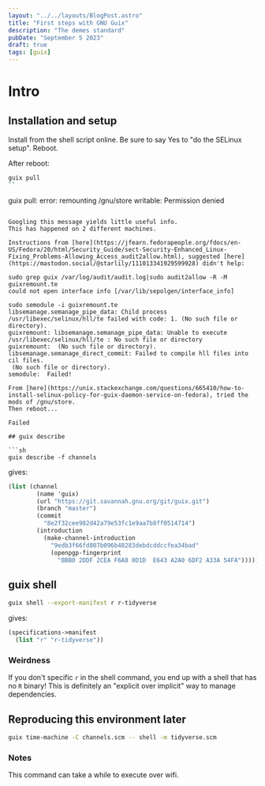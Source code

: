 ```yaml
---
layout: "../../layouts/BlogPost.astro"
title: "First steps with GNU Guix"
description: "The demes standard"
pubDate: "September 5 2023"
draft: true
tags: [guix]
---
```


# Intro

## Installation and setup

Install from the shell script online.
Be sure to say Yes to "do the SELinux setup".
Reboot.

After reboot:

```sh
guix pull
``

```
guix pull: error: remounting /gnu/store writable: Permission denied
```

Googling this message yields little useful info.
This has happened on 2 different machines.

Instructions from [here](https://jfearn.fedorapeople.org/fdocs/en-US/Fedora/20/html/Security_Guide/sect-Security-Enhanced_Linux-Fixing_Problems-Allowing_Access_audit2allow.html), suggested [here](https://mastodon.social/@starlily/111013341929599928) didn't help:

sudo grep guix /var/log/audit/audit.log|sudo audit2allow -R -M guixremount.te
could not open interface info [/var/lib/sepolgen/interface_info]

sudo semodule -i guixremount.te 
libsemanage.semanage_pipe_data: Child process /usr/libexec/selinux/hll/te failed with code: 1. (No such file or directory).
guixremount: libsemanage.semanage_pipe_data: Unable to execute /usr/libexec/selinux/hll/te : No such file or directory
guixremount:  (No such file or directory).
libsemanage.semanage_direct_commit: Failed to compile hll files into cil files.
 (No such file or directory).
semodule:  Failed!

From [here](https://unix.stackexchange.com/questions/665410/how-to-install-selinux-policy-for-guix-daemon-service-on-fedora), tried the mods of /gnu/store.
Then reboot...

Failed

## guix describe

```sh
guix describe -f channels
``` 


gives:

```scheme
(list (channel
        (name 'guix)
        (url "https://git.savannah.gnu.org/git/guix.git")
        (branch "master")
        (commit
          "8e2f32cee982d42a79e53fc1e9aa7b8ff0514714")
        (introduction
          (make-channel-introduction
            "9edb3f66fd807b096b48283debdcddccfea34bad"
            (openpgp-fingerprint
              "BBB0 2DDF 2CEA F6A8 0D1D  E643 A2A0 6DF2 A33A 54FA")))))
```

## guix shell

```sh
guix shell --export-manifest r r-tidyverse
````

gives:

```scheme
(specifications->manifest
  (list "r" "r-tidyverse"))
```

### Weirdness

If you don't specific `r` in the shell command, you end up with a shell that has no `R` binary!
This is definitely an "explicit over implicit" way to manage dependencies.

## Reproducing this environment later

```sh
guix time-machine -C channels.scm -- shell -m tidyverse.scm
```

### Notes

This command can take a while to execute over wifi.


